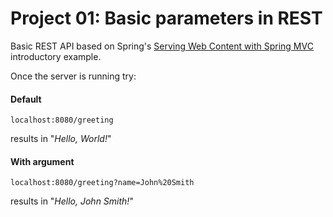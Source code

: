 # Project 01: Basic parameters in REST

Basic REST API based on Spring's [Serving Web Content with Spring MVC](https://spring.io/guides/gs/serving-web-content/) introductory example.

Once the server is running try:

#### Default
```
localhost:8080/greeting
```

results in "*Hello, World!*"

#### With argument

```
localhost:8080/greeting?name=John%20Smith
```

results in "*Hello, John Smith!*"